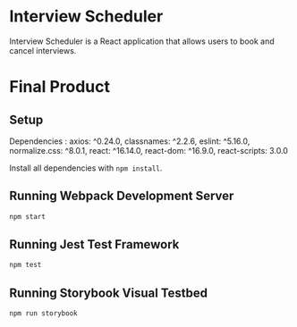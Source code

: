 # Interview Scheduler 
Interview Scheduler is a React application that allows users to book and cancel interviews. 

# Final Product


## Setup

Dependencies : 
axios: ^0.24.0,
classnames: ^2.2.6,
eslint: ^5.16.0,
normalize.css: ^8.0.1,
react: ^16.14.0,
react-dom: ^16.9.0,
react-scripts: 3.0.0

Install all dependencies with `npm install`.

## Running Webpack Development Server

```sh
npm start
```

## Running Jest Test Framework

```sh
npm test
```

## Running Storybook Visual Testbed

```sh
npm run storybook
```
